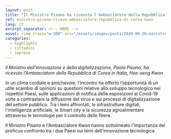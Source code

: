 ```yaml
---
layout: post
title: "Il Ministro Pisano ha ricevuto l'Ambasciatore della Repubblica di Corea Kwon"
ref: ministro-pisano-riceve-ambasciatore-repubblica-di-corea-kwon
lang: it
excerpt_separator: <!-- MORE -->
asset: <img class="w-100" src="/assets/images/posts/2020-06-26-ministro-e-ambasciatore-koreano.jpg" alt="Il Ministro Pisano ha ricevuto l'Ambasciatore della Repubblica di Corea Kwon"/>
categories:
  - highlights
  - cittadini
  - imprese
---
```


_Il Ministro dell’Innovazione e della digitalizzazione, Paola Pisano,  ha ricevuto l’Ambasciatore della Repubblica di Corea in Italia, Hee-seog Kwon_

<!-- MORE -->

In un clima cordiale e amichevole, l'incontro ha offerto l’opportunità di un utile scambio di opinioni su questioni relative allo sviluppo tecnologico nei rispettivi Paesi, sulle applicazioni di notifica delle esposizioni al Covid-19 volte a contrastare la diffusione del virus e sui processi di digitalizzazione del settore pubblico. Tra i temi affrontati, le infrastrutture digitali, l'intelligenza artificiale, le Smart city e la sicurezza agroalimentare attraverso le tecnologie per il controllo delle filiere.  

Il  Ministro Pisano e l'Ambasciatore Kwon hanno sottolineato l'importanza del proficuo confronto tra i due Paesi sui temi dell'innovazione tecnologica 
